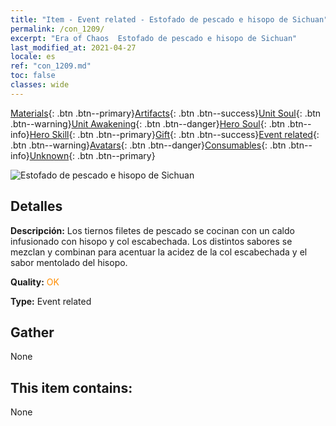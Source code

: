 ```yaml
---
title: "Item - Event related - Estofado de pescado e hisopo de Sichuan"
permalink: /con_1209/
excerpt: "Era of Chaos  Estofado de pescado e hisopo de Sichuan"
last_modified_at: 2021-04-27
locale: es
ref: "con_1209.md"
toc: false
classes: wide
---
```

 [Materials](/ItemsES/){: .btn .btn--primary}[Artifacts](/ItemsES/Artifacts/){: .btn .btn--success}[Unit Soul](/ItemsES/UnitSoul/){: .btn .btn--warning}[Unit Awakening](/ItemsES/UnitAwakening/){: .btn .btn--danger}[Hero Soul](/ItemsES/HeroSoul/){: .btn .btn--info}[Hero Skill](/ItemsES/HeroSkill/){: .btn .btn--primary}[Gift](/ItemsES/Gift/){: .btn .btn--success}[Event related](/ItemsES/Events/){: .btn .btn--warning}[Avatars](/ItemsES/Avatars/){: .btn .btn--danger}[Consumables](/ItemsES/Consumables/){: .btn .btn--info}[Unknown](/ItemsES/Unknown/){: .btn .btn--primary}

 ![Estofado de pescado e hisopo de Sichuan](/images/t/i_81521331.png)

## Detalles
 **Descripción:** Los tiernos filetes de pescado se cocinan con un caldo infusionado con hisopo y col escabechada. Los distintos sabores se mezclan y combinan para acentuar la acidez de la col escabechada y el sabor mentolado del hisopo.

 **Quality:** <span style="color: #FF8C00">OK</span>

 **Type:** Event related

## Gather

  None

## This item contains:

  None

